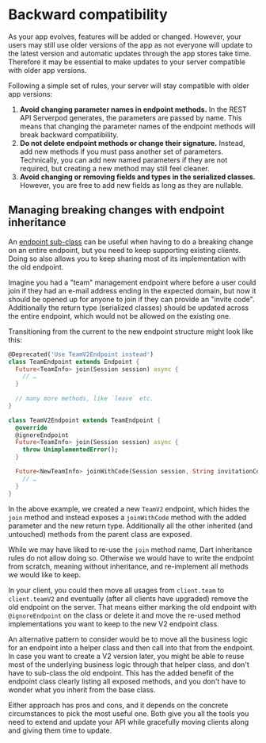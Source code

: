 # Backward compatibility

As your app evolves, features will be added or changed. However, your users may still use older versions of the app as not everyone will update to the latest version and automatic updates through the app stores take time. Therefore it may be essential to make updates to your server compatible with older app versions.

Following a simple set of rules, your server will stay compatible with older app versions:

1. __Avoid changing parameter names in endpoint methods.__ In the REST API Serverpod generates, the parameters are passed by name. This means that changing the parameter names of the endpoint methods will break backward compatibility.
2. __Do not delete endpoint methods or change their signature.__ Instead, add new methods if you must pass another set of parameters. Technically, you can add new named parameters if they are not required, but creating a new method may still feel cleaner.
3. __Avoid changing or removing fields and types in the serialized classes.__ However, you are free to add new fields as long as they are nullable.

## Managing breaking changes with endpoint inheritance

An [endpoint sub-class](/concepts/working-with-endpoints) can be useful when having to do a breaking change on an entire endpoint, but you need to keep supporting existing clients. Doing so also allows you to keep sharing most of its implementation with the old endpoint.

Imagine you had a "team" management endpoint where before a user could join if they had an e-mail address ending in the expected domain, but now it should be opened up for anyone to join if they can provide an "invite code". Additionally the return type (serialized classes) should be updated across the entire endpoint, which would not be allowed on the existing one.

Transitioning from the current to the new endpoint structure might look like this:

```dart
@Deprecated('Use TeamV2Endpoint instead')
class TeamEndpoint extends Endpoint {
  Future<TeamInfo> join(Session session) async {
    // …
  }
  
  // many more methods, like `leave` etc.
}

class TeamV2Endpoint extends TeamEndpoint {
  @override
  @ignoreEndpoint
  Future<TeamInfo> join(Session session) async {
    throw UnimplementedError();
  }

  Future<NewTeamInfo> joinWithCode(Session session, String invitationCode) async {
    // …
  }
}
```

In the above example, we created a new `TeamV2` endpoint, which hides the `join` method and instead exposes a `joinWithCode` method with the added parameter and the new return type. Additionally all the other inherited (and untouched) methods from the parent class are exposed.

While we may have liked to re-use the `join` method name, Dart inheritance rules do not allow doing so. Otherwise we would have to write the endpoint from scratch, meaning without inheritance, and re-implement all methods we would like to keep.

In your client, you could then move all usages from `client.team` to `client.teamV2` and eventually (after all clients have upgraded) remove the old endpoint on the server. That means either marking the old endpoint with `@ignoreEndpoint` on the class or delete it and move the re-used method implementations you want to keep to the new V2 endpoint class.

An alternative pattern to consider would be to move all the business logic for an endpoint into a helper class and then call into that from the endpoint. In case you want to create a V2 version later, you might be able to reuse most of the underlying business logic through that helper class, and don't have to sub-class the old endpoint. This has the added benefit of the endpoint class clearly listing all exposed methods, and you don't have to wonder what you inherit from the base class.

Either approach has pros and cons, and it depends on the concrete circumstances to pick the most useful one. Both give you all the tools you need to extend and update your API while gracefully moving clients along and giving them time to update.
